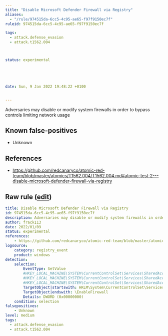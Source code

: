 ```yaml
---
title: "Disable Microsoft Defender Firewall via Registry"
aliases:
  - "/rule/974515da-6cc5-4c95-ae65-f97f9150ec7f"
ruleid: 974515da-6cc5-4c95-ae65-f97f9150ec7f

tags:
  - attack.defense_evasion
  - attack.t1562.004



status: experimental





date: Sun, 9 Jan 2022 19:48:22 +0100


---
```


Adversaries may disable or modify system firewalls in order to bypass controls limiting network usage

<!--more-->


## Known false-positives

* Unknown



## References

* https://github.com/redcanaryco/atomic-red-team/blob/master/atomics/T1562.004/T1562.004.md#atomic-test-2---disable-microsoft-defender-firewall-via-registry


## Raw rule ([edit](https://github.com/SigmaHQ/sigma/edit/master/rules/windows/registry_event/registry_event_disable_defender_firewall.yml))
```yaml
title: Disable Microsoft Defender Firewall via Registry
id: 974515da-6cc5-4c95-ae65-f97f9150ec7f
description: Adversaries may disable or modify system firewalls in order to bypass controls limiting network usage
author: frack113
date: 2022/01/09
status: experimental
references:
    - https://github.com/redcanaryco/atomic-red-team/blob/master/atomics/T1562.004/T1562.004.md#atomic-test-2---disable-microsoft-defender-firewall-via-registry
logsource:
    category: registry_event
    product: windows
detection:
    selection:
        EventType: SetValue
        #HKEY_LOCAL_MACHINE\SYSTEM\CurrentControlSet\Services\SharedAccess\Parameters\FirewallPolicy\DomainProfile\EnableFirewall
        #HKEY_LOCAL_MACHINE\SYSTEM\CurrentControlSet\Services\SharedAccess\Parameters\FirewallPolicy\PublicProfile\EnableFirewall
        #HKEY_LOCAL_MACHINE\SYSTEM\CurrentControlSet\Services\SharedAccess\Parameters\FirewallPolicy\StandardProfile\EnableFirewall
        TargetObject|startswith: HKLM\System\CurrentControlSet\Services\SharedAccess\Parameters\FirewallPolicy\
        TargetObject|endswith: \EnableFirewall
        Details: DWORD (0x00000000)
    condition: selection
falsepositives:
    - Unknown
level: medium
tags:
  - attack.defense_evasion
  - attack.t1562.004

```
